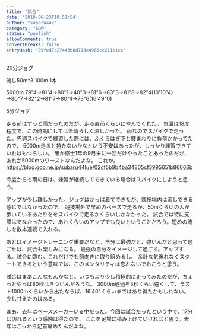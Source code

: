 ```yaml
---
title: "試合"
date: '2018-06-23T18:51:54'
author: "subaru44k"
category: "試合"
status: "publish"
allowComments: true
convertBreaks: false
entryHash: "05fed7c27443b8d719e4965cc211e1cc"
---
```

20分ジョグ

流し50m*3
100m 1本

5000m
79"4→81"4→80"1→40"3→81"6→83"3→81"8→82"4(10'10"4)
→80"7→82"2→81"7→80"4→73"6(16'49"0)

5分ジョグ

走る前はずっと雨だったのだが、走る直前くらいにやんでくれた。
気温は18度程度で、この時期にしては素晴らしく涼しかった。
雨なのでスパイクで走った。先週スパイクで練習した際には、ふくらはぎ下と腰まわりに負荷かかってたので、
5000m走ると持たないかなという不安はあったが、しっかり練習できていればもつらしい。
確か修士1年の9月末に一回だけやったことあったのだが、あれが5000mのワーストなんだよな。
これか。
https://blog.goo.ne.jp/subaru44k/e/02cf5b9b4ba34805cf3995651b86066b

今度からも雨の日は、練習が継続してできている場合はスパイクにしようと思う。


アップが少し難しかった。ジョグはかっぱ着てできたが、競技場内は流しできる感じではなかったので、
競技場外で早めのペースで走るか、50mくらいの人が歩いているあたりををスパイクで走るかくらいしかなかった。
試合では特に支障はでなかったので、あれくらいのアップでも良いということだろう。短めの流しを数本連続で入れる。

あとはイメージトレーニング重要だなと。自分は最強だと、強いんだと思って過ごせば、試合も楽しみになる。
最強の自分をイメージして過ごす。アップする。試合に臨む。これだけでも前向きに取り組めるし、
余計な気後れなくスタートできるという意味では、このメンタリティは忘れないでおこうと思う。

試合はまあこんなもんかなと。いつもより少し積極的に走ってみたのだが、ちょっとやっぱ80秒はきついんだろうな。
3000m通過を5秒くらい速くして、ラスト1000mくらいから出たならば、16'40"くらいまではあり得たかもしれない。少し甘えたのはある。

まあ、去年はペースメーカーいる中だった。今回は試合だったという中で、17分は切れるという感触は得たので、
ここを足場に積み上げていければと思う。去年はこっから足首痛めたんだよな。
